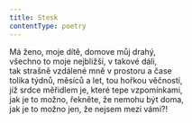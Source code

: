 ```yaml
---
title: Stesk
contentType: poetry
---
```


Má ženo, moje dítě, domove můj drahý,  
všechno to moje nejbližší, v takové dáli,  
tak strašně vzdálené mně v prostoru a čase  
tolika týdnů, měsíců a let, tou hořkou věčností,  
jíž srdce měřidlem je, které tepe vzpomínkami,  
jak je to možno, řekněte, že nemohu být doma,  
jak je to možno jen, že nejsem mezi vámi?!

